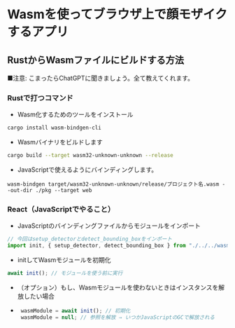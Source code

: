 # Wasmを使ってブラウザ上で顔モザイクするアプリ

## RustからWasmファイルにビルドする方法
■注意: こまったらChatGPTに聞きましょう。全て教えてくれます。

### Rustで打つコマンド
- Wasm化するためのツールをインストール
```bash
cargo install wasm-bindgen-cli
```
- Wasmバイナリをビルドします
```bash
cargo build --target wasm32-unknown-unknown --release
```
- JavaScriptで使えるようにバインディングします。
```
wasm-bindgen target/wasm32-unknown-unknown/release/プロジェクト名.wasm --out-dir ./pkg --target web
```
### React（JavaScriptでやること）
- JavaScriptのバインディングファイルからモジュールをインポート
```JavaScript
// 今回はsetup_detectorとdetect_bounding_boxをインポート
import init, { setup_detector, detect_bounding_box } from "./../../wasm/pkg/rustfase_detection";
```

- initしてWasmモジュールを初期化
```JavaScript
await init(); // モジュールを使う前に実行
```
 - （オプション）もし、Wasmモジュールを使わないときはインスタンスを解放したい場合
 - ```JavaScript
    wasmModule = await init(); // 初期化
    wasmModule = null; // 参照を解放 ⇒ いつかJavaScriptのGCで解放される
   ```
